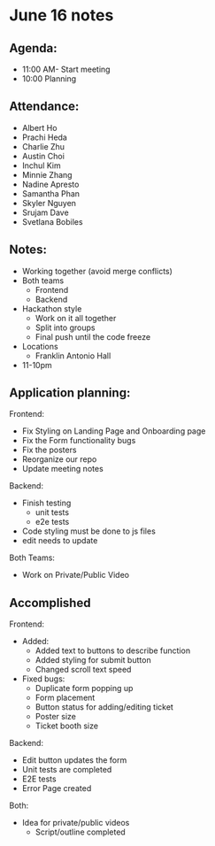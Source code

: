 # June 16 notes

## Agenda:
- 11:00 AM- Start meeting
- 10:00 Planning

## Attendance:
- Albert Ho
- Prachi Heda
- Charlie Zhu
- Austin Choi
- Inchul Kim
- Minnie Zhang
- Nadine Apresto
- Samantha Phan
- Skyler Nguyen
- Srujam Dave
- Svetlana Bobiles

## Notes:
- Working together (avoid merge conflicts)
- Both teams
  - Frontend
  - Backend
- Hackathon style
  - Work on it all together
  - Split into groups
  - Final push until the code freeze
- Locations
  - Franklin Antonio Hall
- 11-10pm

## Application planning:
Frontend: 
- Fix Styling on Landing Page and Onboarding page
- Fix the Form functionality bugs
- Fix the posters
- Reorganize our repo
- Update meeting notes
  
Backend:
- Finish testing
  - unit tests
  - e2e tests
- Code styling must be done to js files
- edit needs to update

Both Teams:
- Work on Private/Public Video

## Accomplished
Frontend:
- Added:
    - Added text to buttons to describe function
    - Added styling for submit button
    - Changed scroll text speed
- Fixed bugs:
    - Duplicate form popping up
    - Form placement
    - Button status for adding/editing ticket
    - Poster size
    - Ticket booth size

Backend:
- Edit button updates the form
- Unit tests are completed
- E2E tests 
- Error Page created


Both: 
- Idea for private/public videos
  - Script/outline completed